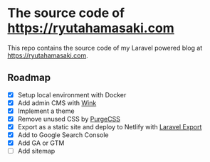 # The source code of https://ryutahamasaki.com
This repo contains the source code of my Laravel powered blog at https://ryutahamasaki.com.

## Roadmap
- [x] Setup local environment with Docker
- [x] Add admin CMS with [Wink](https://wink.themsaid.com/)
- [x] Implement a theme
- [x] Remove unused CSS by [PurgeCSS](https://www.purgecss.com/)
- [x] Export as a static site and deploy to Netlify with [Laravel Export](https://github.com/spatie/laravel-export)
- [x] Add to Google Search Console
- [x] Add GA or GTM
- [ ] Add sitemap

